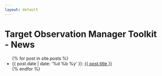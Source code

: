 ```yaml
---
layout: default
---
```


# Target Observation Manager Toolkit - News

<ul>
  {% for post in site.posts %}
    <li>
      {{ post.date | date: '%d %b %y' }}: <a href="{{ post.url }}"> {{ post.title }}</a>
    </li>
  {% endfor %}
</ul>

